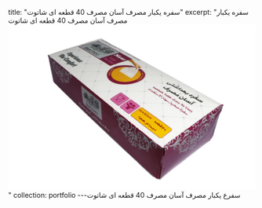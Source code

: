 title: "سفره یکبار مصرف آسان مصرف 40 قطعه ای شاتوت"
excerpt: "سفره یکبار مصرف آسان مصرف 40 قطعه ای شاتوت<br/><img src='/images/p10.jpg'>"
collection: portfolio
---سفرع یکبار مصرف آسان مصرف 40 قطعه ای شاتوت
